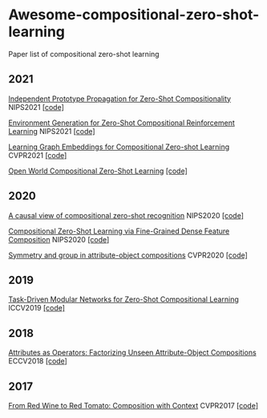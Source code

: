 # Awesome-compositional-zero-shot-learning
Paper list of compositional zero-shot learning


## 2021
[Independent Prototype Propagation for Zero-Shot Compositionality](https://arxiv.org/pdf/2106.00305.pdf) NIPS2021 [[code]](https://github.com/FrankRuis/protoprop)

[Environment Generation for Zero-Shot Compositional Reinforcement Learning](https://proceedings.neurips.cc/paper/2021/file/218344619d8fb95d504ccfa11804073f-Paper.pdf) NIPS2021 [[code]]()

[Learning Graph Embeddings for Compositional Zero-shot Learning](https://openaccess.thecvf.com/content/CVPR2021/papers/Naeem_Learning_Graph_Embeddings_for_Compositional_Zero-Shot_Learning_CVPR_2021_paper.pdf) CVPR2021 [[code]](https://github.com/ExplainableML/czsl)

[Open World Compositional Zero-Shot Learning](https://openaccess.thecvf.com/content/CVPR2021/papers/Mancini_Open_World_Compositional_Zero-Shot_Learning_CVPR_2021_paper.pdf) [[code]](https://github.com/ExplainableML/czsl)

## 2020
[A causal view of compositional zero-shot recognition](https://arxiv.org/pdf/2006.14610.pdf) NIPS2020 [[code]](https://github.com/nv-research-israel/causal_comp)

[Compositional Zero-Shot Learning via Fine-Grained Dense Feature Composition](https://khoury.neu.edu/home/eelhami/publications/neurips20_CompositionZSL.pdf) NIPS2020 [[code]](https://github.com/hbdat/neurIPS20_CompositionZSL)

[Symmetry and group in attribute-object compositions](https://openaccess.thecvf.com/content_CVPR_2020/papers/Li_Symmetry_and_Group_in_Attribute-Object_Compositions_CVPR_2020_paper.pdf) CVPR2020 [[code]](https://github.com/DirtyHarryLYL/SymNet)

## 2019
[Task-Driven Modular Networks for Zero-Shot Compositional Learning](https://arxiv.org/pdf/1905.05908.pdf) ICCV2019 [[code]](https://github.com/facebookresearch/taskmodularnets)

## 2018
[Attributes as Operators: Factorizing Unseen Attribute-Object Compositions](https://openaccess.thecvf.com/content_ECCV_2018/papers/Tushar_Nagarajan_Attributes_as_Operators_ECCV_2018_paper.pdf) ECCV2018 [[code]](https://github.com/Tushar-N/attributes-as-operators)

## 2017
[From Red Wine to Red Tomato: Composition with Context](https://www.ri.cmu.edu/wp-content/uploads/2017/12/composing_cvpr17.pdf) CVPR2017 [[code]](https://github.com/imisra/composing_cvpr17)
